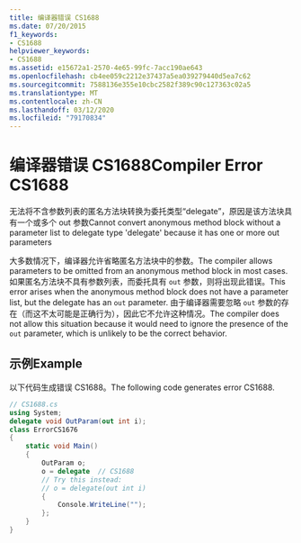 ```yaml
---
title: 编译器错误 CS1688
ms.date: 07/20/2015
f1_keywords:
- CS1688
helpviewer_keywords:
- CS1688
ms.assetid: e15672a1-2570-4e65-99fc-7acc190ae643
ms.openlocfilehash: cb4ee059c2212e37437a5ea039279440d5ea7c62
ms.sourcegitcommit: 7588136e355e10cbc2582f389c90c127363c02a5
ms.translationtype: MT
ms.contentlocale: zh-CN
ms.lasthandoff: 03/12/2020
ms.locfileid: "79170834"
---
```

# <a name="compiler-error-cs1688"></a><span data-ttu-id="7ef1e-102">编译器错误 CS1688</span><span class="sxs-lookup"><span data-stu-id="7ef1e-102">Compiler Error CS1688</span></span>
<span data-ttu-id="7ef1e-103">无法将不含参数列表的匿名方法块转换为委托类型“delegate”，原因是该方法块具有一个或多个 out 参数</span><span class="sxs-lookup"><span data-stu-id="7ef1e-103">Cannot convert anonymous method block without a parameter list to delegate type 'delegate' because it has one or more out parameters</span></span>  
  
 <span data-ttu-id="7ef1e-104">大多数情况下，编译器允许省略匿名方法块中的参数。</span><span class="sxs-lookup"><span data-stu-id="7ef1e-104">The compiler allows parameters to be omitted from an anonymous method block in most cases.</span></span> <span data-ttu-id="7ef1e-105">如果匿名方法块不具有参数列表，而委托具有 `out` 参数，则将出现此错误。</span><span class="sxs-lookup"><span data-stu-id="7ef1e-105">This error arises when the anonymous method block does not have a parameter list, but the delegate has an `out` parameter.</span></span> <span data-ttu-id="7ef1e-106">由于编译器需要忽略 `out` 参数的存在（而这不太可能是正确行为），因此它不允许这种情况。</span><span class="sxs-lookup"><span data-stu-id="7ef1e-106">The compiler does not allow this situation because it would need to ignore the presence of the `out` parameter, which is unlikely to be the correct behavior.</span></span>  
  
## <a name="example"></a><span data-ttu-id="7ef1e-107">示例</span><span class="sxs-lookup"><span data-stu-id="7ef1e-107">Example</span></span>  
 <span data-ttu-id="7ef1e-108">以下代码生成错误 CS1688。</span><span class="sxs-lookup"><span data-stu-id="7ef1e-108">The following code generates error CS1688.</span></span>  
  
```csharp  
// CS1688.cs  
using System;  
delegate void OutParam(out int i);  
class ErrorCS1676  
{  
    static void Main()
    {  
        OutParam o;  
        o = delegate  // CS1688  
        // Try this instead:  
        // o = delegate(out int i)  
        {
            Console.WriteLine("");  
        };  
    }  
}  
```
